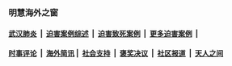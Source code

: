 
### 明慧海外之窗

####  [武汉肺炎](indexes/365.md?t=06110101) &nbsp;|&nbsp;  [迫害案例综述](indexes/328.md?t=06110101) &nbsp;|&nbsp; [迫害致死案例](indexes/277.md?t=06110101)  &nbsp;|&nbsp; [更多迫害案例](indexes/81.md?t=06110101)  &nbsp;|&nbsp; 
####  [时事评论](indexes/19.md?t=06110101) &nbsp;|&nbsp; [海外简讯](indexes/245.md?t=06110101)&nbsp;|&nbsp;  [社会支持](indexes/140.md?t=06110101) &nbsp;|&nbsp; [褒奖决议](indexes/282.md?t=06110101) &nbsp;|&nbsp; [社区报道](indexes/91.md?t=06110101)  &nbsp;|&nbsp; [天人之间](indexes/78.md?t=06110101) 

